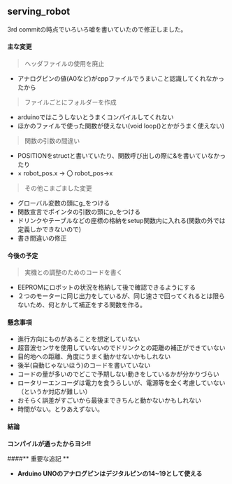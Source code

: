 ## serving_robot

3rd commitの時点でいろいろ嘘を書いていたので修正しました。


#### 主な変更
> ヘッダファイルの使用を廃止
+ アナログピンの値(A0など)がcppファイルでうまいこと認識してくれなかったから


> ファイルごとにフォルダーを作成
+ arduinoではこうしないとうまくコンパイルしてくれない
+ ほかのファイルで使った関数が使えない(void loop()とかがうまく使えない)


> 関数の引数の間違い
+ POSITIONをstructと書いていたり、関数呼び出しの際に&を書いていなかったり
+ × robot_pos.x → 〇 robot_pos->x


> その他こまごました変更
+ グローバル変数の頭にg_をつける
+ 関数宣言でポインタの引数の頭にp_をつける
+ ドリンクやテーブルなどの座標の格納をsetup関数内に入れる(関数の外では定義しかできないので)
+ 書き間違いの修正



#### 今後の予定
> 実機との調整のためのコードを書く
+ EEPROMにロボットの状況を格納して後で確認できるようにする
+ ２つのモーターに同じ出力をしているが、同じ速さで回ってくれるとは限らないため、何とかして補正をする関数を作る。


#### 懸念事項
+ 進行方向にものがあることを想定していない
+ 超音波センサを使用していないのでドリンクとの距離の補正ができていない
+ 目的地への距離、角度にうまく動かせないかもしれない
+ 後半(自動じゃないほう)のコードを書いていない
+ コードの量が多いのでどこで予期しない動きをしているかが分かりづらい
+ ロータリーエンコーダは電力を食うらしいが、電源等を全く考慮していない（というか対応が難しい）
+ おそらく誤差がすごいから最後まできちんと動かないかもしれない
+ 時間がない。とりあえずない。


#### 結論
**コンパイルが通ったからヨシ‼**


####** 重要な追記 **
+ **Arduino UNOのアナログピンはデジタルピンの14~19として使える**
